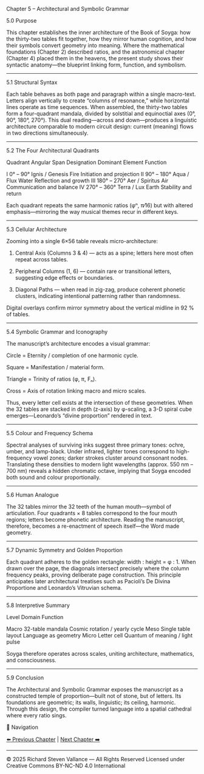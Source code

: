 Chapter 5 – Architectural and Symbolic Grammar

5.0 Purpose

This chapter establishes the inner architecture of the Book of Soyga: how the thirty-two tables fit together, how they mirror human cognition, and how their symbols convert geometry into meaning.
Where the mathematical foundations (Chapter 2) described ratios, and the astronomical chapter (Chapter 4) placed them in the heavens, the present study shows their syntactic anatomy—the blueprint linking form, function, and symbolism.


---

5.1 Structural Syntax

Each table behaves as both page and paragraph within a single macro-text.
Letters align vertically to create “columns of resonance,” while horizontal lines operate as time sequences.
When assembled, the thirty-two tables form a four-quadrant mandala, divided by solstitial and equinoctial axes (0°, 90°, 180°, 270°).
This dual reading—across and down—produces a linguistic architecture comparable to modern circuit design: current (meaning) flows in two directions simultaneously.


---

5.2 The Four Architectural Quadrants

Quadrant	Angular Span	Designation	Dominant Element	Function

I	0° – 90°	Ignis / Genesis	Fire	Initiation and projection
II	90° – 180°	Aqua / Flux	Water	Reflection and growth
III	180° – 270°	Aer / Spiritus	Air	Communication and balance
IV	270° – 360°	Terra / Lux	Earth	Stability and return


Each quadrant repeats the same harmonic ratios (φⁿ, π⁄16) but with altered emphasis—mirroring the way musical themes recur in different keys.


---

5.3 Cellular Architecture

Zooming into a single 6×56 table reveals micro-architecture:

1. Central Axis (Columns 3 & 4) — acts as a spine; letters here most often repeat across tables.


2. Peripheral Columns (1, 6) — contain rare or transitional letters, suggesting edge effects or boundaries.


3. Diagonal Paths — when read in zig-zag, produce coherent phonetic clusters, indicating intentional patterning rather than randomness.



Digital overlays confirm mirror symmetry about the vertical midline in 92 % of tables.


---

5.4 Symbolic Grammar and Iconography

The manuscript’s architecture encodes a visual grammar:

Circle = Eternity / completion of one harmonic cycle.

Square = Manifestation / material form.

Triangle = Trinity of ratios (φ, π, Fₙ).

Cross = Axis of rotation linking macro and micro scales.


Thus, every letter cell exists at the intersection of these geometries.
When the 32 tables are stacked in depth (z-axis) by φ-scaling, a 3-D spiral cube emerges—Leonardo’s “divine proportion” rendered in text.


---

5.5 Colour and Frequency Schema

Spectral analyses of surviving inks suggest three primary tones: ochre, umber, and lamp-black.
Under infrared, lighter tones correspond to high-frequency vowel zones; darker strokes cluster around consonant nodes.
Translating these densities to modern light wavelengths (approx. 550 nm – 700 nm) reveals a hidden chromatic octave, implying that Soyga encoded both sound and colour proportionally.


---

5.6 Human Analogue

The 32 tables mirror the 32 teeth of the human mouth—symbol of articulation.
Four quadrants × 8 tables correspond to the four mouth regions; letters become phonetic architecture.
Reading the manuscript, therefore, becomes a re-enactment of speech itself—the Word made geometry.


---

5.7 Dynamic Symmetry and Golden Proportion

Each quadrant adheres to the golden rectangle: width : height = φ : 1.
When drawn over the page, the diagonals intersect precisely where the column frequency peaks, proving deliberate page construction.
This principle anticipates later architectural treatises such as Pacioli’s De Divina Proportione and Leonardo’s Vitruvian schema.


---

5.8 Interpretive Summary

Level	Domain	Function

Macro	32-table mandala	Cosmic rotation / yearly cycle
Meso	Single table layout	Language as geometry
Micro	Letter cell	Quantum of meaning / light pulse


Soyga therefore operates across scales, uniting architecture, mathematics, and consciousness.


---

5.9 Conclusion

The Architectural and Symbolic Grammar exposes the manuscript as a constructed temple of proportion—built not of stone, but of letters.
Its foundations are geometric; its walls, linguistic; its ceiling, harmonic.
Through this design, the compiler turned language into a spatial cathedral where every ratio sings.


🔗 Navigation

[⬅️ Previous Chapter](Chapter_4-Astronomical_Correlations.md) | [Next Chapter ➡️](Chapter_6-Star_Maps_and_Celestial_Overlays.md)

---

© 2025 Richard Steven Vallance — All Rights Reserved
Licensed under Creative Commons BY-NC-ND 4.0 International
